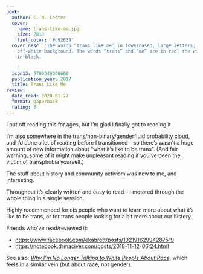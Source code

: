 ```yaml
---
book:
  author: C. N. Lester
  cover:
    name: trans-like-me.jpg
    size: 7818
    tint_color: '#d92839'
  cover_desc: 'The words “trans like me” in lowercased, large letters, set on a slightly
    off-white background. The words “trans” and “me” are in red; the word “like” is
    in black.

    '
  isbn13: 9780349008608
  publication_year: 2017
  title: Trans Like Me
review:
  date_read: 2020-01-27
  format: paperback
  rating: 5
---
```


I put off reading this for ages, but I’m glad I finally got to reading it.

I’m also somewhere in the trans/non-binary/genderfluid probability cloud, and I’d done a lot of reading before I transitioned – so there’s wasn’t a huge amount of new information about “what it’s like to be trans”. (And fair warning, some of it might make unpleasant reading if you’ve been the victim of transphobia yourself.)

The stuff about history and community activism was new to me, and interesting.

Throughout it’s clearly written and easy to read – I motored through the whole thing in a single session.

Highly recommended for cis people who want to learn more about what it’s like to be trans, or for trans people looking for a bit more about our history.

Friends who've read/reviewed it:

-   <https://www.facebook.com/ekabrett/posts/10219162994287519>
-   <https://notebook.drmaciver.com/posts/2018-11-12-06:24.html>

See also: [*Why I'm No Longer Talking to White People About Race*](/reviews/why-im-no-longer-talking-to-white-people-about-race/), which feels in a similar vein (but about race, not gender).